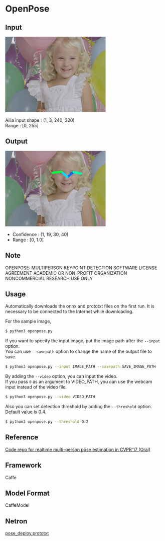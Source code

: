 # OpenPose

## Input

![Input](balloon.png)

Ailia input shape : (1, 3, 240, 320)  
Range : [0, 255]

## Output

![Output](output.png)

- Confidence : (1, 19, 30, 40)
- Range : [0, 1.0]

## Note

OPENPOSE: MULTIPERSON KEYPOINT DETECTION
SOFTWARE LICENSE AGREEMENT
ACADEMIC OR NON-PROFIT ORGANIZATION NONCOMMERCIAL RESEARCH USE ONLY


## Usage

Automatically downloads the onnx and prototxt files on the first run.
It is necessary to be connected to the Internet while downloading.

For the sample image,
``` bash
$ python3 openpose.py
```

If you want to specify the input image, put the image path after the `--input` option.  
You can use `--savepath` option to change the name of the output file to save.
```bash
$ python3 openpose.py --input IMAGE_PATH --savepath SAVE_IMAGE_PATH
```

By adding the `--video` option, you can input the video.   
If you pass `0` as an argument to VIDEO_PATH, you can use the webcam input instead of the video file.
```bash
$ python3 openpose.py --video VIDEO_PATH
```

Also you can set detection threshold by adding the `--threshold` option.
Default value is 0.4.

```bash
$ python3 openpose.py --threshold 0.2
```

## Reference

[Code repo for realtime multi-person pose estimation in CVPR'17 (Oral)](https://github.com/ZheC/Realtime_Multi-Person_Pose_Estimation)

## Framework

Caffe

## Model Format

CaffeModel

## Netron

[pose_deploy.prototxt](https://netron.app/?url=https://storage.googleapis.com/ailia-models/openpose/pose_deploy.prototxt)

